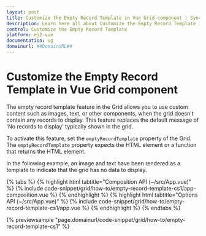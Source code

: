```yaml
---
layout: post
title: Customize the Empty Record Template in Vue Grid component | Syncfusion
description: Learn here all about Customize the Empty Record Template in Syncfusion Vue Grid component of Syncfusion Essential JS 2 and more.
control: Customize the Empty Record Template 
platform: ej2-vue
documentation: ug
domainurl: ##DomainURL##
---
```


# Customize the Empty Record Template in Vue Grid component

The empty record template feature in the Grid allows you to use custom content such as images, text, or other components, when the grid doesn't contain any records to display. This feature replaces the default message of 'No records to display' typically shown in the grid.

To activate this feature, set the `emptyRecordTemplate` property of the Grid. The `emptyRecordTemplate` property expects the HTML element or a function that returns the HTML element.

In the following example, an image and text have been rendered as a template to indicate that the grid has no data to display.

{% tabs %}
{% highlight html tabtitle="Composition API (~/src/App.vue)" %}
{% include code-snippet/grid/how-to/empty-record-template-cs1/app-composition.vue %}
{% endhighlight %}
{% highlight html tabtitle="Options API (~/src/App.vue)" %}
{% include code-snippet/grid/how-to/empty-record-template-cs1/app.vue %}
{% endhighlight %}
{% endtabs %}
        
{% previewsample "page.domainurl/code-snippet/grid/how-to/empty-record-template-cs1" %}